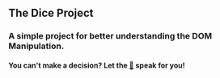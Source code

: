 ## The Dice Project 

### A simple project for better understanding the DOM Manipulation.

#### You can't make a decision? Let the [🎲]("https://marias-dice.netlify.app/") speak for you!

 
